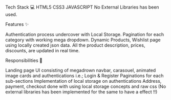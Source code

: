 Tech Stack 💻
HTML5
CSS3
JAVASCRIPT
No External Libraries has been used.

Features ✨

Authentication process undercover with Local Storage.
Pagination for each category with working mega dropdown.
Dynamic Products, Wishlist page using locally created json data.
All the product description, prices, discounts, are updated in real time.

Responsibilities 💪

Landing page UI consisting of megadrown navbar, carasouel, animated image cards and authentications i.e.; Login & Register
Paginations for each sub-sections
Implementation of local storage on authentications
Address, payment, checkout done with using local storage concepts and raw css (No external libraries has been implemented for the same to have a effect !!)
